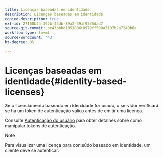```yaml
---
title: Licenças baseadas em identidade
description: Licenças baseadas em identidade
copied-description: true
exl-id: 27168b44-392b-43db-89a2-39af9535dad7
source-git-commit: be43bbbd1051886c8979ff590a3197b2a7249b6a
workflow-type: tm+mt
source-wordcount: '43'
ht-degree: 0%

---
```


# Licenças baseadas em identidade{#identity-based-licenses}

Se o licenciamento baseado em identidade for usado, o servidor verificará se há um token de autenticação válido antes de emitir uma licença.

Consulte [Autenticação do usuário](../../../protecting-content/implementing-the-license-server/processing-drm-requests.md#user-authentication) para obter detalhes sobre como manipular tokens de autenticação.

>[!NOTE]
>
>Para visualizar uma licença para conteúdo baseado em identidade, um cliente deve se autenticar.
